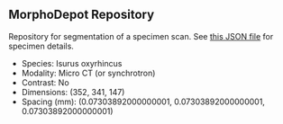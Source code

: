 
## MorphoDepot Repository
Repository for segmentation of a specimen scan.  See [this JSON file](MorphoDepotAccession.json) for specimen details.
* Species: Isurus oxyrhincus
* Modality: Micro CT (or synchrotron)
* Contrast: No
* Dimensions: (352, 341, 147)
* Spacing (mm): (0.07303892000000001, 0.07303892000000001, 0.07303892000000001)
        